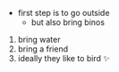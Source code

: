 - first step is to go outside
  - but also bring binos
  
 1. bring water
 2. bring a friend
  1. ideally they like to bird 	:sparkles:
